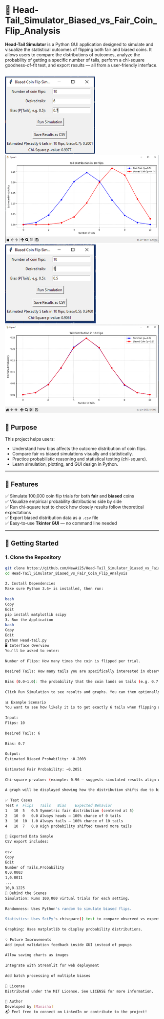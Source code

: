 # 🧪 Head-Tail_Simulator_Biased_vs_Fair_Coin_Flip_Analysis

**Head-Tail Simulator** is a Python GUI application designed to simulate and visualize the statistical outcomes of flipping both fair and biased coins. It allows users to compare the distributions of outcomes, analyze the probability of getting a specific number of tails, perform a chi-square goodness-of-fit test, and export results — all from a user-friendly interface.


![image alt](https://github.com/NewAi25/Head-Tail_Simulator/blob/50cd3c3d02da1b879a2b614b29d4387deb4216ea/Capture2.PNG)
![image alt](https://github.com/NewAi25/Head-Tail_Simulator/blob/50cd3c3d02da1b879a2b614b29d4387deb4216ea/Capture.PNG)
![image alt](https://github.com/NewAi25/Head-Tail_Simulator/blob/50cd3c3d02da1b879a2b614b29d4387deb4216ea/fair%201.PNG)
![image alt](https://github.com/NewAi25/Head-Tail_Simulator/blob/50cd3c3d02da1b879a2b614b29d4387deb4216ea/fair.PNG)
---

## 🎯 Purpose

This project helps users:

- Understand how bias affects the outcome distribution of coin flips.
- Compare fair vs biased simulations visually and statistically.
- Practice probabilistic reasoning and statistical testing (chi-square).
- Learn simulation, plotting, and GUI design in Python.

---

## 📌 Features

✅ Simulate 100,000 coin flip trials for both **fair** and **biased** coins  
✅ Visualize empirical probability distributions side by side  
✅ Run chi-square test to check how closely results follow theoretical expectations  
✅ Export biased distribution data as a `.csv` file  
✅ Easy-to-use **Tkinter GUI** — no command line needed

---

## 🚀 Getting Started

### 1. Clone the Repository

```bash
git clone https://github.com/NewAi25/Head-Tail_Simulator_Biased_vs_Fair_Coin_Flip_Analysis.git
cd Head-Tail_Simulator_Biased_vs_Fair_Coin_Flip_Analysis

2. Install Dependencies
Make sure Python 3.6+ is installed, then run:

bash
Copy
Edit
pip install matplotlib scipy
3. Run the Application
bash
Copy
Edit
python Head-tail.py
🖥️ Interface Overview
You’ll be asked to enter:

Number of Flips: How many times the coin is flipped per trial.

Desired Tails: How many tails you are specifically interested in observing.

Bias (0.0–1.0): The probability that the coin lands on tails (e.g. 0.7 means 70% chance of tails).

Click Run Simulation to see results and graphs. You can then optionally export the biased data.

📊 Example Scenario
You want to see how likely it is to get exactly 6 tails when flipping a biased coin 10 times with a 70% chance of tails.

Input:
Flips: 10

Desired Tails: 6

Bias: 0.7

Output:
Estimated Biased Probability: ~0.2003

Estimated Fair Probability: ~0.2051

Chi-square p-value: (example: 0.96 — suggests simulated results align with theory)

A graph will be displayed showing how the distribution shifts due to bias.

✅ Test Cases
Test #	Flips	Tails	Bias	Expected Behavior
1	10	5	0.5	Symmetric fair distribution (centered at 5)
2	10	0	0.0	Always heads → 100% chance of 0 tails
3	10	10	1.0	Always tails → 100% chance of 10 tails
4	10	7	0.8	High probability shifted toward more tails

📂 Exported Data Sample
CSV export includes:

csv
Copy
Edit
Number of Tails,Probability
0,0.0003
1,0.0011
...
10,0.1225
🔬 Behind the Scenes
Simulation: Runs 100,000 virtual trials for each setting.

Randomness: Uses Python's random to simulate biased flips.

Statistics: Uses SciPy's chisquare() test to compare observed vs expected frequencies.

Graphing: Uses matplotlib to display probability distributions.

💡 Future Improvements
Add input validation feedback inside GUI instead of popups

Allow saving charts as images

Integrate with Streamlit for web deployment

Add batch processing of multiple biases

📜 License
Distributed under the MIT License. See LICENSE for more information.

👤 Author
Developed by [Manisha]
📬 Feel free to connect on LinkedIn or contribute to the project!


